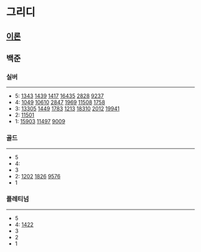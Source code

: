 # 그리디
## [이론](https://en.wikipedia.org/wiki/Greedy_algorithm)
## 백준

### 실버

---

- 5:
[1343](%EC%8B%A4%EB%B2%84%2F1343.md)
[1439](%EC%8B%A4%EB%B2%84%2F1439%2F1439.md)
[1417](%EC%8B%A4%EB%B2%84%2F1417%2F1417.md)
[16435](%EC%8B%A4%EB%B2%84%2F16435%2F16435.md)
[2828](%EC%8B%A4%EB%B2%84%2F2828%2F2828.md)
[9237](%EC%8B%A4%EB%B2%84%2F9237%2F9237.md)
- 4:
[1049](%EC%8B%A4%EB%B2%84%2F1049%2F1049.md)
[10610](%EC%8B%A4%EB%B2%84%2F10610%2F10610.md)
[2847](%EC%8B%A4%EB%B2%84%2F2847%2F2847.md)
[1969](%EC%8B%A4%EB%B2%84%2F1969%2F1969.md)
[11508](%EC%8B%A4%EB%B2%84%2F11508%2F11508.md)
[1758](%EC%8B%A4%EB%B2%84%2F1758%2F1758.md)
- 3:
[13305](13305/13305.md)
[1449](%EC%8B%A4%EB%B2%84%2F1449%2F1449.md)
[1783](%EC%8B%A4%EB%B2%84%2F1783%2F1783.md)
[1213](%EC%8B%A4%EB%B2%84%2F1213%2F1213.md)
[18310](%EC%8B%A4%EB%B2%84%2F18310%2F18310.md)
[2012](%EC%8B%A4%EB%B2%84%2F2012%2F2012.md)
[19941](%EC%8B%A4%EB%B2%84%2F19941%2F19941.md)
- 2:
[11501](%EC%8B%A4%EB%B2%84%2F11501%2F11501.md)
- 1:
[15903](%EC%8B%A4%EB%B2%84%2F15903%2F15903.md)
[11497](%EC%8B%A4%EB%B2%84%2F11497%2F11497.md)
[9009](%EC%8B%A4%EB%B2%84%2F9009%2F9009.md)
### 골드

---

- 5
- 4:
- 3
- 2:
[1202](1202/1202.md)
[1826](1826/1826.md)
[9576](9576/9576.md)
- 1

### 플레티넘

---

- 5
- 4:
[1422](1422%2F1422.md)
- 3
- 2
- 1